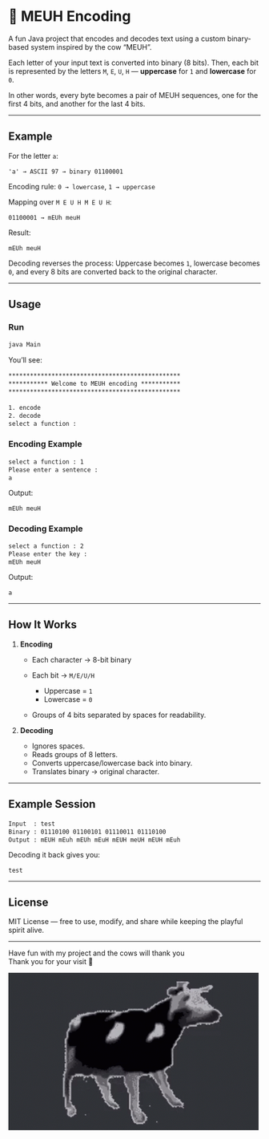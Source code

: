 # 🐄 MEUH Encoding

A fun Java project that encodes and decodes text using a custom binary-based system inspired by the cow “MEUH”.

Each letter of your input text is converted into binary (8 bits).
Then, each bit is represented by the letters `M`, `E`, `U`, `H` —
**uppercase** for `1` and **lowercase** for `0`.

In other words, every byte becomes a pair of MEUH sequences,
one for the first 4 bits, and another for the last 4 bits.

---

## Example

For the letter `a`:

```
'a' → ASCII 97 → binary 01100001
```

Encoding rule:
`0 → lowercase`, `1 → uppercase`

Mapping over `M E U H M E U H`:

```
01100001 → mEUh meuH
```

Result:

```
mEUh meuH
```

Decoding reverses the process:
Uppercase becomes `1`, lowercase becomes `0`,
and every 8 bits are converted back to the original character.

---

## Usage

### Run

```bash
java Main
```

You’ll see:

```
************************************************
*********** Welcome to MEUH encoding ***********
************************************************

1. encode
2. decode
select a function :
```

### Encoding Example

```
select a function : 1
Please enter a sentence :
a
```

Output:

```
mEUh meuH
```

### Decoding Example

```
select a function : 2
Please enter the key :
mEUh meuH
```

Output:

```
a
```

---

## How It Works

1. **Encoding**

   * Each character → 8-bit binary
   * Each bit → `M/E/U/H`

     * Uppercase = `1`
     * Lowercase = `0`
   * Groups of 4 bits separated by spaces for readability.

2. **Decoding**

   * Ignores spaces.
   * Reads groups of 8 letters.
   * Converts uppercase/lowercase back into binary.
   * Translates binary → original character.

---

## Example Session

```
Input  : test
Binary : 01110100 01100101 01110011 01110100
Output : mEUH mEuh mEUh mEuH mEUH meUH mEUH mEuh
```

Decoding it back gives you:

```
test
```

---

## License

MIT License — free to use, modify, and share while keeping the playful spirit alive.

---
Have fun with my project and the cows will thank you <br>
Thank you for your visit 🐄

<img src="img/vachePL.gif" alt="vache polonaise" width="500"/>
